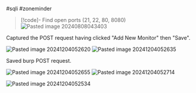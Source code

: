 #sqli #zoneminder

>[!code]- Find open ports (21, 22, 80, 8080)
>![Pasted image 20240808043403](Images/Pasted%20image%2020240808043403.png)

Captured the POST request having clicked "Add New Monitor" then "Save".

![Pasted image 20241204052620](Images/Pasted%20image%2020241204052620.png)
![Pasted image 20241204052635](Images/Pasted%20image%2020241204052635.png)

Saved burp POST request.

![Pasted image 20241204052655](Images/Pasted%20image%2020241204052655.png)
![Pasted image 20241204052714](Images/Pasted%20image%2020241204052714.png)

![Pasted image 20241204052534](Images/Pasted%20image%2020241204052534.png)